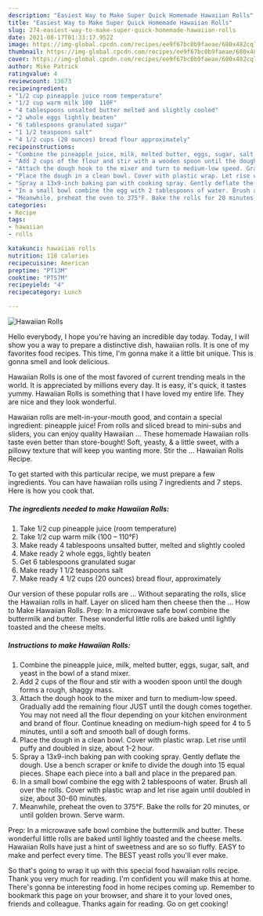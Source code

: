 ```yaml
---
description: "Easiest Way to Make Super Quick Homemade Hawaiian Rolls"
title: "Easiest Way to Make Super Quick Homemade Hawaiian Rolls"
slug: 274-easiest-way-to-make-super-quick-homemade-hawaiian-rolls
date: 2021-08-17T01:33:17.952Z
image: https://img-global.cpcdn.com/recipes/ee9f67bc0b9faeae/680x482cq70/hawaiian-rolls-recipe-main-photo.jpg
thumbnail: https://img-global.cpcdn.com/recipes/ee9f67bc0b9faeae/680x482cq70/hawaiian-rolls-recipe-main-photo.jpg
cover: https://img-global.cpcdn.com/recipes/ee9f67bc0b9faeae/680x482cq70/hawaiian-rolls-recipe-main-photo.jpg
author: Mike Patrick
ratingvalue: 4
reviewcount: 13673
recipeingredient:
- "1/2 cup pineapple juice room temperature"
- "1/2 cup warm milk 100  110F"
- "4 tablespoons unsalted butter melted and slightly cooled"
- "2 whole eggs lightly beaten"
- "6 tablespoons granulated sugar"
- "1 1/2 teaspoons salt"
- "4 1/2 cups (20 ounces) bread flour approximately"
recipeinstructions:
- "Combine the pineapple juice, milk, melted butter, eggs, sugar, salt, and yeast in the bowl of a stand mixer."
- "Add 2 cups of the flour and stir with a wooden spoon until the dough forms a rough, shaggy mass."
- "Attach the dough hook to the mixer and turn to medium-low speed. Gradually add the remaining flour JUST until the dough comes together. You may not need all the flour depending on your kitchen environment and brand of flour. Continue kneading on medium-high speed for 4 to 5 minutes, until a soft and smooth ball of dough forms."
- "Place the dough in a clean bowl. Cover with plastic wrap. Let rise until puffy and doubled in size, about 1-2 hour."
- "Spray a 13x9-inch baking pan with cooking spray. Gently deflate the dough. Use a bench scraper or knife to divide the dough into 15 equal pieces. Shape each piece into a ball and place in the prepared pan."
- "In a small bowl combine the egg with 2 tablespoons of water. Brush all over the rolls. Cover with plastic wrap and let rise again until doubled in size, about 30-60 minutes."
- "Meanwhile, preheat the oven to 375°F. Bake the rolls for 20 minutes, or until golden brown. Serve warm."
categories:
- Recipe
tags:
- hawaiian
- rolls

katakunci: hawaiian rolls 
nutrition: 118 calories
recipecuisine: American
preptime: "PT13M"
cooktime: "PT57M"
recipeyield: "4"
recipecategory: Lunch

---
```



![Hawaiian Rolls](https://img-global.cpcdn.com/recipes/ee9f67bc0b9faeae/680x482cq70/hawaiian-rolls-recipe-main-photo.jpg)

Hello everybody, I hope you're having an incredible day today. Today, I will show you a way to prepare a distinctive dish, hawaiian rolls. It is one of my favorites food recipes. This time, I'm gonna make it a little bit unique. This is gonna smell and look delicious.

Hawaiian Rolls is one of the most favored of current trending meals in the world. It is appreciated by millions every day. It is easy, it's quick, it tastes yummy. Hawaiian Rolls is something that I have loved my entire life. They are nice and they look wonderful.

Hawaiian rolls are melt-in-your-mouth good, and contain a special ingredient: pineapple juice! From rolls and sliced bread to mini-subs and sliders, you can enjoy quality Hawaiian … These homemade Hawaiian rolls taste even better than store-bought! Soft, yeasty, &amp; a little sweet, with a pillowy texture that will keep you wanting more. Stir the … Hawaiian Rolls Recipe.


To get started with this particular recipe, we must prepare a few ingredients. You can have hawaiian rolls using 7 ingredients and 7 steps. Here is how you cook that.

<!--inarticleads1-->

##### The ingredients needed to make Hawaiian Rolls:

1. Take 1/2 cup pineapple juice (room temperature)
1. Take 1/2 cup warm milk (100 – 110°F)
1. Make ready 4 tablespoons unsalted butter, melted and slightly cooled
1. Make ready 2 whole eggs, lightly beaten
1. Get 6 tablespoons granulated sugar
1. Make ready 1 1/2 teaspoons salt
1. Make ready 4 1/2 cups (20 ounces) bread flour, approximately


Our version of these popular rolls are … Without separating the rolls, slice the Hawaiian rolls in half. Layer on sliced ham then cheese then the … How to Make Hawaiian Rolls. Prep: In a microwave safe bowl combine the buttermilk and butter. These wonderful little rolls are baked until lightly toasted and the cheese melts. 

<!--inarticleads2-->

##### Instructions to make Hawaiian Rolls:

1. Combine the pineapple juice, milk, melted butter, eggs, sugar, salt, and yeast in the bowl of a stand mixer.
1. Add 2 cups of the flour and stir with a wooden spoon until the dough forms a rough, shaggy mass.
1. Attach the dough hook to the mixer and turn to medium-low speed. Gradually add the remaining flour JUST until the dough comes together. You may not need all the flour depending on your kitchen environment and brand of flour. Continue kneading on medium-high speed for 4 to 5 minutes, until a soft and smooth ball of dough forms.
1. Place the dough in a clean bowl. Cover with plastic wrap. Let rise until puffy and doubled in size, about 1-2 hour.
1. Spray a 13x9-inch baking pan with cooking spray. Gently deflate the dough. Use a bench scraper or knife to divide the dough into 15 equal pieces. Shape each piece into a ball and place in the prepared pan.
1. In a small bowl combine the egg with 2 tablespoons of water. Brush all over the rolls. Cover with plastic wrap and let rise again until doubled in size, about 30-60 minutes.
1. Meanwhile, preheat the oven to 375°F. Bake the rolls for 20 minutes, or until golden brown. Serve warm.


Prep: In a microwave safe bowl combine the buttermilk and butter. These wonderful little rolls are baked until lightly toasted and the cheese melts. Hawaiian Rolls have just a hint of sweetness and are so so fluffy. EASY to make and perfect every time. The BEST yeast rolls you&#39;ll ever make. 

So that's going to wrap it up with this special food hawaiian rolls recipe. Thank you very much for reading. I'm confident you will make this at home. There's gonna be interesting food in home recipes coming up. Remember to bookmark this page on your browser, and share it to your loved ones, friends and colleague. Thanks again for reading. Go on get cooking!
